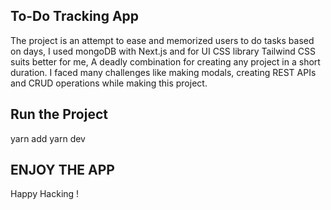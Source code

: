 ## To-Do Tracking App 

The project is an attempt to ease and memorized users to do tasks based on days, I used mongoDB with Next.js and for UI CSS library Tailwind CSS suits better for me, A deadly combination for creating any project in a short duration. I faced many challenges like making modals, creating REST APIs and CRUD operations while making this project.

## Run the Project
yarn add
yarn dev

## ENJOY THE APP
Happy Hacking !
